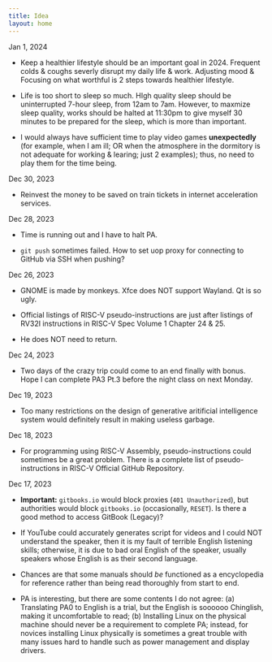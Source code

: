 ```yaml
---
title: Idea
layout: home
---
```


Jan 1, 2024

- Keep a healthier lifestyle should be an important goal in 2024. Frequent colds & coughs severly disrupt my daily life & work. Adjusting mood & Focusing on what worthful is 2 steps towards healthier lifestyle.

- Life is too short to sleep so much. HIgh quality sleep should be uninterrupted 7-hour sleep, from 12am to 7am. However, to maxmize sleep quality, works should be halted at 11:30pm to give myself 30 minutes to be prepared for the sleep, which is more than important.

- I would always have sufficient time to play video games **unexpectedly** (for example, when I am ill; OR when the atmosphere in the dormitory is not adequate for working & learing; just 2 examples); thus, no need to play them for the time being.

Dec 30, 2023

- Reinvest the money to be saved on train tickets in internet acceleration services.

Dec 28, 2023

- Time is running out and I have to halt PA.

- `git push` sometimes failed. How to set uop proxy for connecting to GitHub via SSH when pushing?

Dec 26, 2023

- GNOME is made by monkeys. Xfce does NOT support Wayland. Qt is so ugly.

- Official listings of RISC-V pseudo-instructions are just after listings of RV32I instructions in RISC-V Spec Volume 1 Chapter 24 & 25.

- He does NOT need to return.

Dec 24, 2023

- Two days of the crazy trip could come to an end finally with bonus. Hope I can complete PA3 Pt.3 before the night class on next Monday.

Dec 19, 2023

- Too many restrictions on the design of generative aritificial intelligence system would definitely result in making useless garbage.

Dec 18, 2023

- For programming using RISC-V Assembly, pseudo-instructions could sometimes be a great problem. There is a complete list of pseudo-instructions in RISC-V Official GitHub Repository.

Dec 17, 2023

- **Important:** `gitbooks.io` would block proxies (`401 Unauthorized`), but authorities would block `gitbooks.io` (occasionally, `RESET`). Is there a good method to access GitBook (Legacy)?

- If YouTube could accurately generates script for videos and I could NOT understand the speaker, then it is my fault of terrible English listening skills; otherwise, it is due to bad oral English of the speaker, usually speakers whose English is as their second language.

- Chances are that some manuals should *be* functioned as a encyclopedia for reference rather than being read thoroughly from start to end.

- PA is interesting, but there are some contents I do not agree: (a) Translating PA0 to English is a trial, but the English is soooooo Chinglish, making it uncomfortable to read; (b) Installing Linux on the physical machine should never be a requirement to complete PA; instead, for novices installing Linux physically is sometimes a great trouble with many issues hard to handle such as power management and display drivers.
